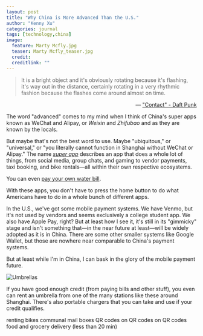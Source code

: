 ```yaml
---
layout: post
title: "Why China is More Advanced Than the U.S."
author: "Kenny Xu"
categories: journal
tags: [technology,china]
image:
  feature: Marty Mcfly.jpg
  teaser: Marty Mcfly_teaser.jpg
  credit:
  creditlink: ""
---
```

>It is a bright object and it's obviously rotating because it's flashing, it's way out in the distance, certainly rotating in a very rhythmic fashion because the flashes come around almost on time.

<div style="text-align:right">    
  — <a href="https://open.spotify.com/track/2KHRENHQzTIQ001nlP9Gdc">"Contact" - Daft Punk</a>
</div>

The word "advanced" comes to my mind when I think of China's super apps known as WeChat and Alipay, or _Weixin_ and _Zhifubao_ and as they are known by the locals.

But maybe that's not the best word to use. Maybe "ubiquitous," or "universal," or "you literally cannot function in Shanghai without WeChat or Alipay." The name [*super app*](http://www.whatsonweibo.com/whatswechat/) describes an app that does a whole lot of things, from social media, group chats, and gaming to vendor payments, taxi booking, and bike rentals—all within their own respective ecosystems.

You can even [pay your own water bill](https://www.beijing-kids.com/blog/2015/10/13/net-savings-paying-for-utilities-on-wechat-wallet-and-alipay/).

With these apps, you don't have to press the home button to do what Americans have to do in a whole bunch of different apps.

In the U.S., we've got some mobile payment systems. We have Venmo, but it's not used by vendors and seems exclusively a college student app. We also have Apple Pay, right? But at least how I see it, it's still in its "gimmicky" stage and isn't something that—in the near future at least—will be widely adopted as it is in China. There are some other smaller systems like Google Wallet, but those are nowhere near comparable to China's payment systems.

But at least while I'm in China, I can bask in the glory of the mobile payment future.

![Umbrellas](/kennythexu/images/umbrellas.JPG "Umbrellas WOW")

If you have good enough credit (from paying bills and other stuff), you even can rent an umbrella from one of the many stations like these around Shanghai. There's also portable chargers that you can take and use if your credit qualifies.

renting bikes
communal mail boxes
QR codes on QR codes on QR codes
food and grocery delivery (less than 20 min)
